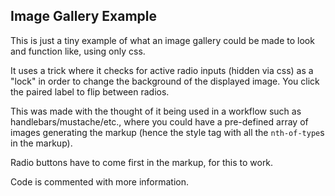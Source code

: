 ## Image Gallery Example
This is just a tiny example of what an image gallery could be made to look and function like, using only css.

It uses a trick where it checks for active radio inputs (hidden via css) as a "lock" in order to change the background of the displayed image. You click the paired label to flip between radios.

This was made with the thought of it being used in a workflow such as handlebars/mustache/etc., where you could have a pre-defined array of images generating the markup (hence the style tag with all the `nth-of-type`s in the markup).

Radio buttons have to come first in the markup, for this to work.

Code is commented with more information.
